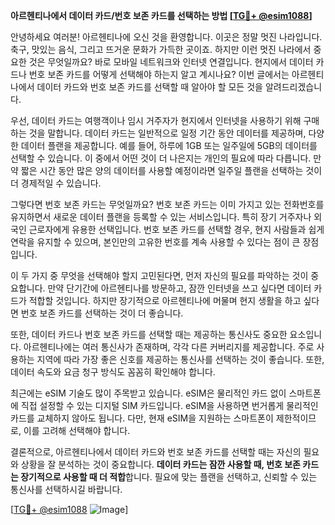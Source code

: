 **아르헨티나에서 데이터 카드/번호 보존 카드를 선택하는 방법 [[TG💪+ @esim1088](https://t.me/s/esim1088)]**

안녕하세요 여러분! 아르헨티나에 오신 것을 환영합니다. 이곳은 정말 멋진 나라입니다. 축구, 맛있는 음식, 그리고 뜨거운 문화가 가득한 곳이죠. 하지만 이런 멋진 나라에서 중요한 것은 무엇일까요? 바로 모바일 네트워크와 인터넷 연결입니다. 현지에서 데이터 카드나 번호 보존 카드를 어떻게 선택해야 하는지 알고 계시나요? 이번 글에서는 아르헨티나에서 데이터 카드와 번호 보존 카드를 선택할 때 알아야 할 모든 것을 알려드리겠습니다.

우선, 데이터 카드는 여행객이나 임시 거주자가 현지에서 인터넷을 사용하기 위해 구매하는 것을 말합니다. 데이터 카드는 일반적으로 일정 기간 동안 데이터를 제공하며, 다양한 데이터 플랜을 제공합니다. 예를 들어, 하루에 1GB 또는 일주일에 5GB의 데이터를 선택할 수 있습니다. 이 중에서 어떤 것이 더 나은지는 개인의 필요에 따라 다릅니다. 만약 짧은 시간 동안 많은 양의 데이터를 사용할 예정이라면 일주일 플랜을 선택하는 것이 더 경제적일 수 있습니다.

그렇다면 번호 보존 카드는 무엇일까요? 번호 보존 카드는 이미 가지고 있는 전화번호를 유지하면서 새로운 데이터 플랜을 등록할 수 있는 서비스입니다. 특히 장기 거주자나 외국인 근로자에게 유용한 선택입니다. 번호 보존 카드를 선택할 경우, 현지 사람들과 쉽게 연락을 유지할 수 있으며, 본인만의 고유한 번호를 계속 사용할 수 있다는 점이 큰 장점입니다.

이 두 가지 중 무엇을 선택해야 할지 고민된다면, 먼저 자신의 필요를 파악하는 것이 중요합니다. 만약 단기간에 아르헨티나를 방문하고, 잠깐 인터넷을 쓰고 싶다면 데이터 카드가 적합할 것입니다. 하지만 장기적으로 아르헨티나에 머물며 현지 생활을 하고 싶다면 번호 보존 카드를 선택하는 것이 더 좋습니다.

또한, 데이터 카드나 번호 보존 카드를 선택할 때는 제공하는 통신사도 중요한 요소입니다. 아르헨티나에는 여러 통신사가 존재하며, 각각 다른 커버리지를 제공합니다. 주로 사용하는 지역에 따라 가장 좋은 신호를 제공하는 통신사를 선택하는 것이 좋습니다. 또한, 데이터 속도와 요금 청구 방식도 꼼꼼히 확인해야 합니다.

최근에는 eSIM 기술도 많이 주목받고 있습니다. eSIM은 물리적인 카드 없이 스마트폰에 직접 설정할 수 있는 디지털 SIM 카드입니다. eSIM을 사용하면 번거롭게 물리적인 카드를 교체하지 않아도 됩니다. 다만, 현재 eSIM을 지원하는 스마트폰이 제한적이므로, 이를 고려해 선택해야 합니다.

결론적으로, 아르헨티나에서 데이터 카드와 번호 보존 카드를 선택할 때는 자신의 필요와 상황을 잘 분석하는 것이 중요합니다. **데이터 카드는 잠깐 사용할 때, 번호 보존 카드는 장기적으로 사용할 때 더 적합**합니다. 필요에 맞는 플랜을 선택하고, 신뢰할 수 있는 통신사를 선택하시길 바랍니다.

[[TG💪+ @esim1088](https://t.me/s/esim1088) ![Image](https://i.postimg.cc/Y0z9fWf4/image.png)]